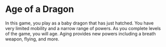 Age of a Dragon
===============

In this game, you play as a baby dragon that has just hatched. You have very limited mobility and a narrow range of powers. As you complete levels of the game, you will age. Aging provides new powers including a breath weapon, flying, and more.
